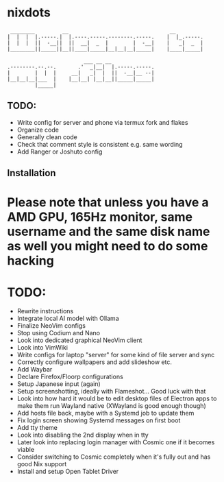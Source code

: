 # nixdots
```
 ________         __                                 __         
|  |  |  |.-----.|  |.----.-----.--------.-----.    |  |_.-----.
|  |  |  ||  -__||  ||  __|  _  |        |  -__|    |   _|  _  |
|________||_____||__||____|_____|__|__|__|_____|    |____|_____|
                                                                
                         ___ __ __                              
.--------.--.--.       .'  _|__|  |.-----.-----.                
|        |  |  |     __|   _|  |  ||  -__|__ --|                
|__|__|__|___  |    |__|__| |__|__||_____|_____|                
         |_____|                                                 
```

## TODO:
- Write config for server and phone via termux fork and flakes
- Organize code
- Generally clean code 
- Check that comment style is consistent e.g. same wording
- Add Ranger or Joshuto config

## Installation

# Please note that unless you have a AMD GPU, 165Hz monitor, same username and the same disk name as well you might need to do some hacking

# TODO: 
- Rewrite instructions
- Integrate local AI model with Ollama
- Finalize NeoVim configs
- Stop using Codium and Nano
- Look into dedicated graphical NeoVim client
- Look into VimWiki
- Write configs for laptop "server" for some kind of file server and sync
- Correctly configure wallpapers and add slideshow etc.
- Add Waybar
- Declare Firefox/Floorp configurations
- Setup Japanese input (again)
- Setup screenshotting, ideally with Flameshot... Good luck with that
- Look into how hard it would be to edit desktop files of Electron apps to make them run Wayland native (XWayland is good enough though)
- Add hosts file back, maybe with a Systemd job to update them
- Fix login screen showing Systemd messages on first boot
- Add tty theme
- Look into disabling the 2nd display when in tty
- Later look into replacing login manager with Cosmic one if it becomes viable
- Consider switching to Cosmic completely when it's fully out and has good Nix support
- Install and setup Open Tablet Driver
